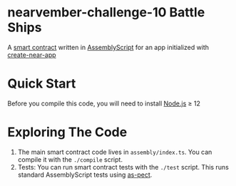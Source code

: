 # nearvember-challenge-10 Battle Ships

A [smart contract] written in [AssemblyScript] for an app initialized with [create-near-app]

# Quick Start

Before you compile this code, you will need to install [Node.js] ≥ 12

# Exploring The Code

1. The main smart contract code lives in `assembly/index.ts`. You can compile
   it with the `./compile` script.
2. Tests: You can run smart contract tests with the `./test` script. This runs
   standard AssemblyScript tests using [as-pect].

[smart contract]: https://docs.near.org/docs/develop/contracts/overview
[assemblyscript]: https://www.assemblyscript.org/
[create-near-app]: https://github.com/near/create-near-app
[node.js]: https://nodejs.org/en/download/package-manager/
[as-pect]: https://www.npmjs.com/package/@as-pect/cli
